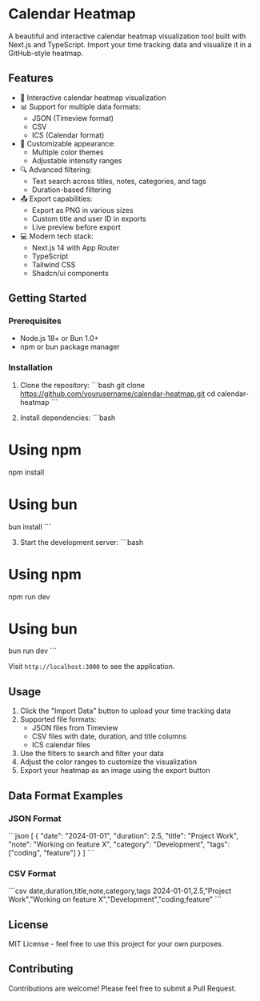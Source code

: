 # Calendar Heatmap

A beautiful and interactive calendar heatmap visualization tool built with Next.js and TypeScript. Import your time tracking data and visualize it in a GitHub-style heatmap.

## Features

- 📅 Interactive calendar heatmap visualization
- 📊 Support for multiple data formats:
  - JSON (Timeview format)
  - CSV
  - ICS (Calendar format)
- 🎨 Customizable appearance:
  - Multiple color themes
  - Adjustable intensity ranges
- 🔍 Advanced filtering:
  - Text search across titles, notes, categories, and tags
  - Duration-based filtering
- 📤 Export capabilities:
  - Export as PNG in various sizes
  - Custom title and user ID in exports
  - Live preview before export
- 💻 Modern tech stack:
  - Next.js 14 with App Router
  - TypeScript
  - Tailwind CSS
  - Shadcn/ui components

## Getting Started

### Prerequisites

- Node.js 18+ or Bun 1.0+
- npm or bun package manager

### Installation

1. Clone the repository:
\`\`\`bash
git clone https://github.com/yourusername/calendar-heatmap.git
cd calendar-heatmap
\`\`\`

2. Install dependencies:
\`\`\`bash
# Using npm
npm install

# Using bun
bun install
\`\`\`

3. Start the development server:
\`\`\`bash
# Using npm
npm run dev

# Using bun
bun run dev
\`\`\`

Visit `http://localhost:3000` to see the application.

## Usage

1. Click the "Import Data" button to upload your time tracking data
2. Supported file formats:
   - JSON files from Timeview
   - CSV files with date, duration, and title columns
   - ICS calendar files
3. Use the filters to search and filter your data
4. Adjust the color ranges to customize the visualization
5. Export your heatmap as an image using the export button

## Data Format Examples

### JSON Format
\`\`\`json
[
  {
    "date": "2024-01-01",
    "duration": 2.5,
    "title": "Project Work",
    "note": "Working on feature X",
    "category": "Development",
    "tags": ["coding", "feature"]
  }
]
\`\`\`

### CSV Format
\`\`\`csv
date,duration,title,note,category,tags
2024-01-01,2.5,"Project Work","Working on feature X","Development","coding;feature"
\`\`\`

## License

MIT License - feel free to use this project for your own purposes.

## Contributing

Contributions are welcome! Please feel free to submit a Pull Request.
